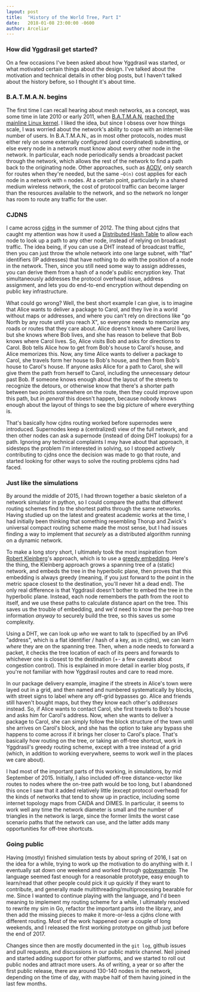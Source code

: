 ```yaml
---
layout: post
title:  "History of the World Tree, Part I"
date:   2018-01-08 23:00:00 -0600
author: Arceliar
---
```


### How did Yggdrasil get started?

On a few occasions I've been asked about how Yggdrasil was started, or what motivated certain things about the design.
I've talked about the motivation and technical details in other blog posts, but I haven't talked about the history before, so I thought it's about time.

### B.A.T.M.A.N. begins

The first time I can recall hearing about mesh networks, as a concept, was some time in late 2010 or early 2011, when [B.A.T.M.A.N.](https://www.open-mesh.org) [reached the mainline Linux kernel](https://kernelnewbies.org/Linux_2_6_38#B.A.T.M.A.N._mesh_protocol).
I liked the idea, but since I obsess over how things scale, I was worried about the network's ability to cope with an internet-like number of users.
In B.A.T.M.A.N., as in most other protocols, nodes must either rely on some externally configured (and coordinated) subnetting, or else every node in a network must know about every other node in the network.
In particular, each node periodically sends a broadcast packet through the network, which allows the rest of the network to find a path back to the originating node.
Other approaches, such as [AODV](https://en.wikipedia.org/wiki/Ad_hoc_On-Demand_Distance_Vector_Routing), only search for routes when they're needed, but the same `~O(n)` cost applies for each node in a network with `n` nodes.
At a certain point, particularly in a shared medium wireless network, the cost of protocol traffic can become larger than the resources available to the network, and so the network no longer has room to route any traffic for the user.

### CJDNS

I came across [cjdns](https://github.com/cjdelisle/cjdns) in the summer of 2012.
The thing about cjdns that caught my attention was how it used a [Distributed Hash Table](https://en.wikipedia.org/wiki/Distributed_hash_table) to allow each node to look up a path to any other node, instead of relying on broadcast traffic.
The idea being, if you can use a DHT instead of broadcast traffic, then you can just throw the whole network into one large subnet, with "flat" identifiers (IP addresses) that have nothing to do with the position of a node in the network.
Then, since you still need some way to assign addresses, you can derive them from a hash of a node's public encryption key.
That simultaneously addresses the protocol overhead issue, address assignment, and lets you do end-to-end encryption without depending on public key infrastructure.

What could go wrong?
Well, the best short example I can give, is to imagine that Alice wants to deliver a package to Carol, and they live in a world without maps or addresses, and where you can't rely on directions like "go North by any route until you reach X", so everyone needs to memorize any roads or routes that they care about.
Alice doens't know where Carol lives, but she knows where Bob lives, and she has reason to believe that Bob knows where Carol lives.
So, Alice visits Bob and asks for directions to Carol.
Bob tells Alice how to get from Bob's house to Carol's house, and Alice memorizes this.
Now, any time Alice wants to deliver a package to Carol, she travels form her house to Bob's house, and then from Bob's house to Carol's house.
If anyone asks Alice for a path to Carol, she will give them the path from herself to Carol, including the unnecessary detour past Bob.
If someone knows enough about the layout of the streets to recognize the detours, or otherwise know that there's a shorter path between two points somewhere on the route, then they could improve upon this path, but *in general* this doesn't happen, because nobody knows enough about the layout of things to see the big picture of where everything is.

That's basically how cjdns routing worked before supernodes were introduced.
Supernodes keep a (centralized) view of the full network, and then other nodes can ask a supernode (instead of doing DHT lookups) for a path.
Ignoring any technical complaints I may have about that approach, it sidesteps the problem I'm interested in solving, so I stopped actively contributing to cjdns once the decision was made to go that route, and started looking for other ways to solve the routing problems cjdns had faced.

### Just like the simulations

By around the middle of 2015, I had thrown together a basic skeleton of a network simulator in python, so I could compare the paths that different routing schemes find to the shortest paths through the same networks.
Having studied up on the latest and greatest academic works at the time, I had initially been thinking that something resembling Thorup and Zwick's universal compact routing scheme made the most sense, but I had issues finding a way to implement that *securely* as a distributed algorithm running on a dynamic network.

To make a long story short, I ultimately took the most inspiration from [Robert Kleinberg](https://en.wikipedia.org/wiki/Robert_Kleinberg)'s approach, which is to use a [greedy embedding](https://en.wikipedia.org/wiki/Greedy_embedding#Hyperbolic_and_succinct_embeddings).
Here's the thing, the Kleinberg approach grows a spanning tree of a (static) network, and embeds the tree in the hyperbolic plane, then proves that this embedding is always greedy (meaning, if you just forward to the point in the metric space closest to the destination, you'll never hit a dead end).
The only real difference is that Yggdrasil doesn't bother to embed the tree in the hyperbolic plane.
Instead, each node remembers the path from the root to itself, and we use these paths to calculate distance apart on the tree.
This saves us the trouble of embedding, and we'd need to know the per-hop tree information *anyway* to securely build the tree, so this saves us some complexity.

Using a DHT, we can look up *who* we want to talk to (specified by an IPv6 "address", which is a flat identifier / hash of a key, as in cjdns), we can learn *where* they are on the spanning tree.
Then, when a node needs to forward a packet, it checks the tree location of each of its peers and forwards to whichever one is closest to the destination (+- a few caveats about congestion control).
This is explained in more detail in earlier blog posts, if you're not familiar with how Yggdrasil routes and care to read more.

In our package delivery example, imagine if the streets in Alice's town were layed out in a grid, and then named and numbered systematically by blocks, with street signs to label where any off-grid bypasses go.
Alice and friends still haven't bought maps, but they they know each other's *addresses* instead.
So, if Alice wants to contact Carol, she first travels to Bob's house and asks him for Carol's address.
Now, when she wants to deliver a package to Carol, she can simply follow the block structure of the town until she arrives on Carol's block, and she has the option to take any bypass she happens to come across if it brings her closer to Carol's place.
That's basically how routing on the tree, or taking an off-tree shortcut, work in Yggdrasil's greedy routing scheme, except with a tree instead of a grid (which, in addition to working everywhere, seems to work *well* in the places we care about).

I had most of the important parts of this working, in simulations, by mid September of 2015.
Initially, I also included off-tree distance-vector like routes to nodes where the on-tree path would be too long, but I abandoned this once I saw that it added relatively little (except protocol overhead) for the kinds of networks that tend to show up in practice, including some internet topology maps from CAIDA and DIMES.
In particular, it seems to work well any time the network diameter is small and the number of triangles in the network is large, since the former limits the worst case scenario paths that the network can use, and the latter adds many opportunities for off-tree shortcuts.

### Going public

Having (mostly) finished simulation tests by about spring of 2016, I sat on the idea for a while, trying to work up the motivation to do anything with it.
I eventually sat down one weekend and worked through [gobyexample](https://gobyexample.com/).
The language seemed fast enough for a reasonable prototype, easy enough to learn/read that other people could pick it up quickly if they want to contribute, and generally made multithreading/multiprocessing bearable for me.
Since I wanted to continue playing with the language, and I'd been meaning to implement my routing scheme for a while, I ultimately resolved to rewrite my sim in Go, refactor the important parts into the library, and then add the missing pieces to make it more-or-less a cjdns clone with different routing.
Most of the work happened over a couple of long weekends, and I released the first working prototype on github just before the end of 2017.

Changes since then are mostly documented in the `git log`, github issues and pull requests, and discussions in our public matrix channel.
Neil joined and started adding support for other platforms, and we started to roll out public nodes and attract more users.
As of writing, a year or so after the first public release, there are around 130-140 nodes in the network, depending on the time of day, with maybe half of them having joined in the last few months.

